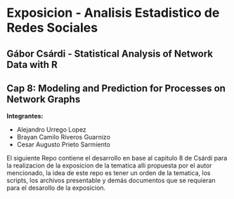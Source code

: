 # Exposicion - Analisis Estadistico de Redes Sociales
## Gábor Csárdi - Statistical Analysis of Network Data with R
## Cap 8: Modeling and Prediction for Processes on Network Graphs

**Integrantes:**
  - Alejandro Urrego Lopez 
  - Brayan Camilo Riveros Guarnizo 
  - Cesar Augusto Prieto Sarmiento

El siguiente Repo contiene el desarrollo en base al capitulo 8 de Csárdi para la realizacion de la exposicion de la tematica alli propuesta por el autor mencionado, la idea de este repo es tener un orden de la tematica, los scripts, los archivos presentable y demás documentos que se requieran para el desarollo de la exposicion.
